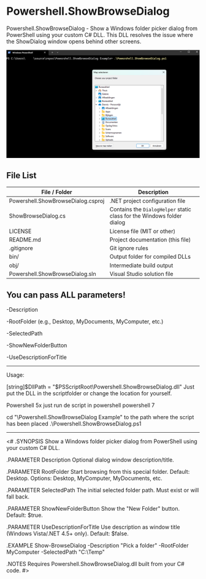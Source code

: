 # Powershell.ShowBrowseDialog
Powershell.ShowBrowseDialog -  Show a Windows folder picker dialog from PowerShell using your custom C# DLL. 
This DLL resolves the issue where the ShowDialog window opens behind other screens.

![Example](https://github.com/DKreutz0/Powershell.ShowBrowseDialog/blob/main/Powershell.ShowBrowseDialog.png)


## File List

| File / Folder                      | Description                                                              |
|------------------------------------|------------------------------------------------------------------------- |
| Powershell.ShowBrowseDialog.csproj | .NET project configuration file                                          |
| ShowBrowseDialog.cs                | Contains the `DialogHelper` static class for the Windows folder dialog   |
| LICENSE                            | License file (MIT or other)                                              |
| README.md                          | Project documentation (this file)                                        |
| .gitignore                         | Git ignore rules                                                         |
| bin/                               | Output folder for compiled DLLs                                          |
| obj/                               | Intermediate build output                                                |
| Powershell.ShowBrowseDialog.sln    | Visual Studio solution file                                              |


You can pass ALL parameters!
------------------------------------------------------------------------------------------------------------------------------------------------------

-Description

-RootFolder (e.g., Desktop, MyDocuments, MyComputer, etc.)

-SelectedPath

-ShowNewFolderButton

-UseDescriptionForTitle


------------------------------------------------------------------------------------------------------------------------------------------------------
Usage:

[string]$DllPath = "$PSScriptRoot\Powershell.ShowBrowseDialog.dll" Just put the DLL in the scriptfolder or change the location for yourself.

Powershell 5x just run de script in powershell
powershell 7

cd "\Powershell.ShowBrowseDialog Example\" to the path where the script has been placed
.\Powershell.ShowBrowseDialog.ps1

------------------------------------------------------------------------------------------------------------------------------------------------------

<#
.SYNOPSIS
    Show a Windows folder picker dialog from PowerShell using your custom C# DLL.

.PARAMETER Description
    Optional dialog window description/title.

.PARAMETER RootFolder
    Start browsing from this special folder. Default: Desktop.
    Options: Desktop, MyComputer, MyDocuments, etc.

.PARAMETER SelectedPath
    The initial selected folder path. Must exist or will fall back.

.PARAMETER ShowNewFolderButton
    Show the "New Folder" button. Default: $true.

.PARAMETER UseDescriptionForTitle
    Use description as window title (Windows Vista/.NET 4.5+ only). Default: $false.

.EXAMPLE
    Show-BrowseDialog -Description "Pick a folder" -RootFolder MyComputer -SelectedPath "C:\Temp"

.NOTES
    Requires Powershell.ShowBrowseDialog.dll built from your C# code.
#>
